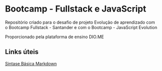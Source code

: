 # Bootcamp - Fullstack e JavaScript
Repositório criado para o desafio de projeto
Evolução de aprendizado com o Bootcamp Fullstack - Santander e com o Bootcamp - JavaScript Evolution

Proporcionado pela plataforma de ensino DIO.ME


## Links úteis
[Sintase Básica Markdown](https://www.markdownguide.org/basic-syntax/)
